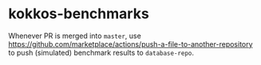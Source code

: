 # kokkos-benchmarks

Whenever PR is merged into `master`, use https://github.com/marketplace/actions/push-a-file-to-another-repository to push (simulated) benchmark results to `database-repo`.
